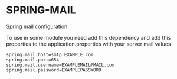 # SPRING-MAIL

Spring mail configuration.

To use in some module you need add this dependency and add this properties to the application.properties with your server mail values

	spring.mail.host=smtp.EXAMPLE.com
	spring.mail.port=654
	spring.mail.username=EXAMPLEMAIL@MAIL.com
	spring.mail.password=EXAMPLEPASSWORD